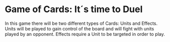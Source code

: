 # Game of Cards: It´s time to Duel

In this game there will be two different types of Cards: Units and Effects. Units will be played to gain control of the board and will fight with units played by an opponent. Effects require a Unit to be targeted in order to play. 
